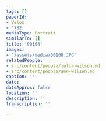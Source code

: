 ```yaml
---
tags: []
paperId:
- Velox
- '782'
mediaType: Portrait
similarTo: []
title: '00168'
images:
- "/assets/media/00168.JPG"
relatedPeople:
- src/content/people/julie-wilson.md
- src/content/people/ann-wilson.md
caption: ''
date: 
dateApprox: false
location: ''
description: ''
transcription: ''

---
```

